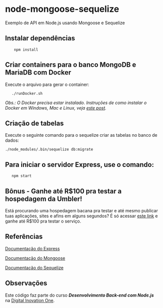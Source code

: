 # node-mongoose-sequelize
Exemplo de API em Node.js usando Mongoose e Sequelize

## Instalar dependências
```
    npm install
```

## Criar containers para o banco MongoDB e MariaDB com Docker
Execute o arquivo para gerar o container:

```
   ./runDocker.sh
```
*Obs.: O Docker precisa estar instalado. Instruções de como instalar o Docker em Windows, Mac e Linux, veja [este post](https://blog.umbler.com/br/containers-102-primeiros-passos-para-realizar-a-instalacao/?a=7e8480pk).*

## Criação de tabelas
Execute o seguinte comando para o sequelize criar as tabelas no banco de dados:
```
./node_modules/.bin/sequelize db:migrate
```

## Para iniciar o servidor Express, use o comando:

```
   npm start
```

## Bônus - Ganhe até R$100 pra testar a hospedagem da Umbler!
Está procurando uma hospedagem bacana pra testar e até mesmo publicar tuas aplicações, sites e afins em alguns segundos? É só acessar [este link](http://bit.ly/CreditosNaUmbler) e ganhe até R$100 pra testar o serviço. 


## Referências
[Documentação do Express](https://expressjs.com)

[Documentação do Mongoose](https://mongoosejs.com)

[Documentação do Sequelize](http://docs.sequelizejs.com)

## Observações
Este código faz parte do curso **_Desenvolvimento Back-end com Node.js_** na [Digital Inovation One](https://digitalinnovation.one).
